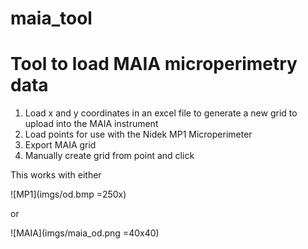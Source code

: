 # maia_tool

# Tool to load MAIA microperimetry data 

1) Load x and y coordinates in an excel file to generate a new grid to upload into the MAIA instrument
2) Load points for use with the Nidek MP1 Microperimeter
3) Export MAIA grid 
4) Manually create grid from point and click

This works with either 

![MP1](imgs/od.bmp =250x)

or 

![MAIA](imgs/maia_od.png =40x40)
